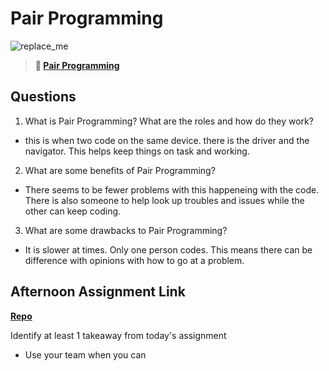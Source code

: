 # Pair Programming

![replace_me](https://codeworks.blob.core.windows.net/public/assets/img/illustrations/placeholder.svg)

> **📖 [Pair Programming](https://codeworksacademy.com/fs-student-guide/resources/wk7/01-Pair-Programming)**

## Questions

1. What is Pair Programming? What are the roles and how do they work?
- this is when two code on the same device. there is the driver and the navigator. This helps keep things on task and working.
2. What are some benefits of Pair Programming?
- There seems to be fewer problems with this happeneing with the code. There is also someone to help look up troubles and issues while the other can keep coding.
3. What are some drawbacks to Pair Programming?
- It is slower at times. Only one person codes. This means there can be difference with opinions with how to go at a problem.
## Afternoon Assignment Link

**[Repo](https://github.com/laxmeyers/towerCheckpoint)**

Identify at least 1 takeaway from today's assignment
- Use your team when you can